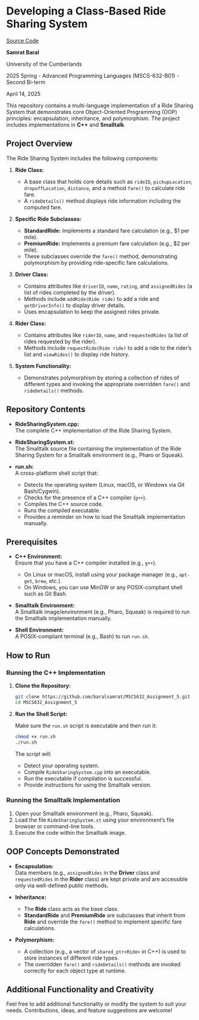 # Developing a Class-Based Ride Sharing System
[Source Code](https://github.com/baralsamrat/MSCS631_WireShark_7)

**Samrat Baral**

University of the Cumberlands  

2025 Spring - Advanced Programming Languages (MSCS-632-B01) - Second Bi-term 

April 14, 2025

This repository contains a multi-language implementation of a Ride Sharing System that demonstrates core Object-Oriented Programming (OOP) principles: encapsulation, inheritance, and polymorphism. The project includes implementations in **C++** and **Smalltalk**.

## Project Overview

The Ride Sharing System includes the following components:

1. **Ride Class:**  
   - A base class that holds core details such as `rideID`, `pickupLocation`, `dropoffLocation`, `distance`, and a method `fare()` to calculate ride fare.
   - A `rideDetails()` method displays ride information including the computed fare.

2. **Specific Ride Subclasses:**  
   - **StandardRide:** Implements a standard fare calculation (e.g., $1 per mile).
   - **PremiumRide:** Implements a premium fare calculation (e.g., $2 per mile).
   - These subclasses override the `fare()` method, demonstrating polymorphism by providing ride-specific fare calculations.

3. **Driver Class:**  
   - Contains attributes like `driverID`, `name`, `rating`, and `assignedRides` (a list of rides completed by the driver).
   - Methods include `addRide(Ride ride)` to add a ride and `getDriverInfo()` to display driver details.
   - Uses encapsulation to keep the assigned rides private.

4. **Rider Class:**  
   - Contains attributes like `riderID`, `name`, and `requestedRides` (a list of rides requested by the rider).
   - Methods include `requestRide(Ride ride)` to add a ride to the rider’s list and `viewRides()` to display ride history.

5. **System Functionality:**  
   - Demonstrates polymorphism by storing a collection of rides of different types and invoking the appropriate overridden `fare()` and `rideDetails()` methods.

## Repository Contents

- **RideSharingSystem.cpp:**  
  The complete C++ implementation of the Ride Sharing System.

- **RideSharingSystem.st:**  
  The Smalltalk source file containing the implementation of the Ride Sharing System for a Smalltalk environment (e.g., Pharo or Squeak).

- **run.sh:**  
  A cross-platform shell script that:
  - Detects the operating system (Linux, macOS, or Windows via Git Bash/Cygwin).
  - Checks for the presence of a C++ compiler (`g++`).
  - Compiles the C++ source code.
  - Runs the compiled executable.
  - Provides a reminder on how to load the Smalltalk implementation manually.

## Prerequisites

- **C++ Environment:**  
  Ensure that you have a C++ compiler installed (e.g., `g++`).  
  - On Linux or macOS, install using your package manager (e.g., `apt-get`, `brew`, etc.).
  - On Windows, you can use MinGW or any POSIX-compliant shell such as Git Bash.
  
- **Smalltalk Environment:**  
  A Smalltalk image/environment (e.g., Pharo, Squeak) is required to run the Smalltalk implementation manually.

- **Shell Environment:**  
  A POSIX-compliant terminal (e.g., Bash) to run `run.sh`.

## How to Run

### Running the C++ Implementation

1. **Clone the Repository:**

   ```bash
   git clone https://github.com/baralsamrat/MSCS632_Assignment_5.git
   cd MSCS632_Assignment_5
   ```

2. **Run the Shell Script:**

   Make sure the `run.sh` script is executable and then run it:

   ```bash
   chmod +x run.sh
   ./run.sh
   ```

   The script will:
   - Detect your operating system.
   - Compile `RideSharingSystem.cpp` into an executable.
   - Run the executable if compilation is successful.
   - Provide instructions for using the Smalltalk version.

### Running the Smalltalk Implementation

1. Open your Smalltalk environment (e.g., Pharo, Squeak).
2. Load the file `RideSharingSystem.st` using your environment’s file browser or command-line tools.
3. Execute the code within the Smalltalk image.

## OOP Concepts Demonstrated

- **Encapsulation:**  
  Data members (e.g., `assignedRides` in the **Driver** class and `requestedRides` in the **Rider** class) are kept private and are accessible only via well-defined public methods.

- **Inheritance:**  
  - The **Ride** class acts as the base class.
  - **StandardRide** and **PremiumRide** are subclasses that inherit from **Ride** and override the `fare()` method to implement specific fare calculations.

- **Polymorphism:**  
  - A collection (e.g., a vector of `shared_ptr<Ride>` in C++) is used to store instances of different ride types.
  - The overridden `fare()` and `rideDetails()` methods are invoked correctly for each object type at runtime.

## Additional Functionality and Creativity

Feel free to add additional functionality or modify the system to suit your needs. Contributions, ideas, and feature suggestions are welcome!
